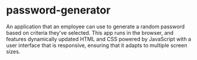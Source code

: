 # password-generator
An application that an employee can use to generate a random password based on criteria they’ve selected. This app runs in the browser, and features dynamically updated HTML and CSS powered by JavaScript with a user interface that is responsive, ensuring that it adapts to multiple screen sizes.
